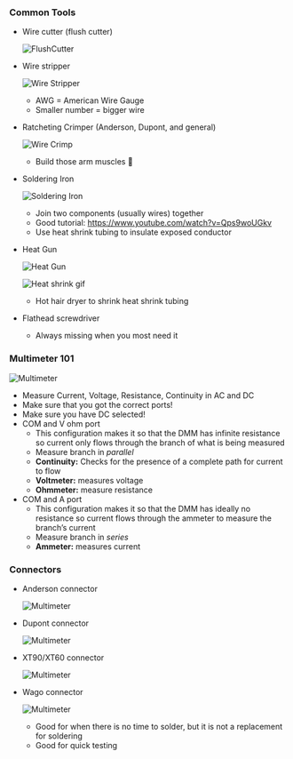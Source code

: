 ### Common Tools
* Wire cutter (flush cutter)

    ![FlushCutter](./img/FlushCutter.png)

* Wire stripper
     
     ![Wire Stripper](./img/WireStripper.png)

    * AWG = American Wire Gauge
    * Smaller number = bigger wire

   

* Ratcheting Crimper (Anderson, Dupont, and general)

    ![Wire Crimp](./img/Crimp.png)
    * Build those arm muscles 💪

* Soldering Iron
    
    ![Soldering Iron](./img/SolderingIron.png)

    * Join two components (usually wires) together
    * Good tutorial: https://www.youtube.com/watch?v=Qps9woUGkv
    * Use heat shrink tubing to insulate exposed conductor

* Heat Gun

    ![Heat Gun](./img/HeatGun.png)

    ![Heat shrink gif](./img/Heatshrink.gif)

    * Hot hair dryer to shrink heat shrink tubing

* Flathead screwdriver 
    * Always missing when you most need it

### Multimeter 101

![Multimeter](./img/Multimeter.png)

* Measure Current, Voltage, Resistance, Continuity in AC and DC
* Make sure that you got the correct ports! 
* Make sure you have DC selected!
* COM and V ohm port
    * This configuration makes it so that the DMM has infinite resistance so current only flows through the branch of what is being measured
    * Measure branch in _parallel_
    * __Continuity:__ Checks for the presence of a complete path for current to flow
    * __Voltmeter:__ measures voltage
    * __Ohmmeter:__ measure resistance
* COM and A port
    * This configuration makes it so that the DMM has ideally no resistance so current flows through the ammeter to measure the branch’s current
    * Measure branch in _series_
    * __Ammeter:__ measures current

### Connectors
* Anderson connector

    ![Multimeter](./img/anderson.png) 
* Dupont connector

    ![Multimeter](./img/dupont.png) 
* XT90/XT60 connector

    ![Multimeter](./img/xt90.png) 
* Wago connector

    ![Multimeter](./img/wago.png) 
    
    * Good for when there is no time to solder, but it is not a replacement for soldering
    * Good for quick testing




